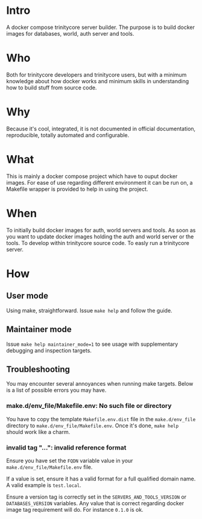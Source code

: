 # Intro

A docker compose trinitycore server builder.
The purpose is to build docker images for databases, world, auth server and
tools.

# Who

Both for trinitycore developers and trinitycore users, but with a minimum
knowledge about how docker works and minimum skills in understanding how to
build stuff from source code.

# Why

Because it's cool, integrated, it is not documented in official documentation,
reproducible, totally automated and configurable.

# What

This is mainly a docker compose project which have to ouput docker images.
For ease of use regarding different environment it can be run on, a Makefile
wrapper is provided to help in using the project.

# When

To initially build docker images for auth, world servers and tools.
As soon as you want to update docker images holding the auth and world server
or the tools.
To develop within trinitycore source code.
To easly run a trinitycore server.

# How

## User mode

Using make, straightforward.
Issue `make help` and follow the guide.

## Maintainer mode

Issue `make help maintainer_mode=1` to see usage with supplementary debugging
and inspection targets.

## Troubleshooting

You may encounter several annoyances when running make targets. Below is a list
of possible errors you may have.

### make.d/env_file/Makefile.env: No such file or directory

You have to copy the template `Makefile.env.dist` file in the `make.d/env_file`
directory to `make.d/env_file/Makefile.env`. Once it's done, `make help` should
work like a charm.

### invalid tag "...": invalid reference format

Ensure you have set the `FQDN` variable value in your
`make.d/env_file/Makefile.env` file.

If a value is set, ensure it has a valid
format for a full qualified domain name. A valid example is `test.local`.

Ensure a version tag is correctly set in the `SERVERS_AND_TOOLS_VERSION` or
`DATABASES_VERSION` variables.
Any value that is correct regarding docker image tag requirement will do.
For instance `0.1.0` is ok.
